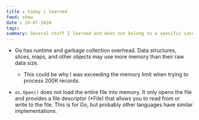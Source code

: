 ```yaml
---
title : today i learned
feed: show
date : 24-07-2024
tags: 
summary: Several stuff I learned and does not belong to a specific category. Basically a dump
---
```


- Go has runtime and garbage collection overhead. Data structures, slices, maps, and other objects may use more memory than their raw data size. 
    - This could be why I was exceeding the memory limit when trying to process 200K records.


-  `os.Open()` does not load the entire file into memory. It only opens the file and provides a file descriptor (*File) that allows you to read from or write to the file. This is for Go, but probably other languages have similar implementations.
